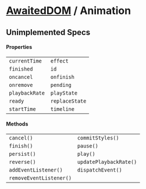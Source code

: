 # [AwaitedDOM](/docs/hero/basic-client/awaited-dom) <span>/</span> Animation

## Unimplemented Specs

#### Properties

|     |     |
| --- | --- |
| `currentTime` | `effect` |
| `finished` | `id` |
| `oncancel` | `onfinish` |
| `onremove` | `pending` |
| `playbackRate` | `playState` |
| `ready` | `replaceState` |
| `startTime` | `timeline` |

#### Methods

|     |     |
| --- | --- |
| `cancel()` | `commitStyles()` |
| `finish()` | `pause()` |
| `persist()` | `play()` |
| `reverse()` | `updatePlaybackRate()` |
| `addEventListener()` | `dispatchEvent()` |
| `removeEventListener()` |  |
